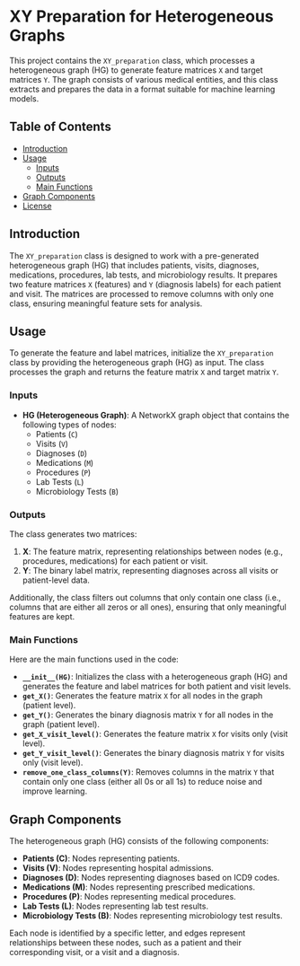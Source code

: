# XY Preparation for Heterogeneous Graphs

This project contains the `XY_preparation` class, which processes a heterogeneous graph (HG) to generate feature matrices `X` and target matrices `Y`. The graph consists of various medical entities, and this class extracts and prepares the data in a format suitable for machine learning models.

## Table of Contents

- [Introduction](#introduction)
- [Usage](#usage)
  - [Inputs](#inputs)
  - [Outputs](#outputs)
  - [Main Functions](#main-functions)
- [Graph Components](#graph-components)
- [License](#license)

## Introduction

The `XY_preparation` class is designed to work with a pre-generated heterogeneous graph (HG) that includes patients, visits, diagnoses, medications, procedures, lab tests, and microbiology results. It prepares two feature matrices `X` (features) and `Y` (diagnosis labels) for each patient and visit. The matrices are processed to remove columns with only one class, ensuring meaningful feature sets for analysis.


## Usage

To generate the feature and label matrices, initialize the `XY_preparation` class by providing the heterogeneous graph (HG) as input. The class processes the graph and returns the feature matrix `X` and target matrix `Y`.

### Inputs

- **HG (Heterogeneous Graph)**: A NetworkX graph object that contains the following types of nodes:
  - Patients (`C`)
  - Visits (`V`)
  - Diagnoses (`D`)
  - Medications (`M`)
  - Procedures (`P`)
  - Lab Tests (`L`)
  - Microbiology Tests (`B`)

### Outputs

The class generates two matrices:
1. **X**: The feature matrix, representing relationships between nodes (e.g., procedures, medications) for each patient or visit.
2. **Y**: The binary label matrix, representing diagnoses across all visits or patient-level data.

Additionally, the class filters out columns that only contain one class (i.e., columns that are either all zeros or all ones), ensuring that only meaningful features are kept.

### Main Functions

Here are the main functions used in the code:

- **`__init__(HG)`**: Initializes the class with a heterogeneous graph (HG) and generates the feature and label matrices for both patient and visit levels.
- **`get_X()`**: Generates the feature matrix `X` for all nodes in the graph (patient level).
- **`get_Y()`**: Generates the binary diagnosis matrix `Y` for all nodes in the graph (patient level).
- **`get_X_visit_level()`**: Generates the feature matrix `X` for visits only (visit level).
- **`get_Y_visit_level()`**: Generates the binary diagnosis matrix `Y` for visits only (visit level).
- **`remove_one_class_columns(Y)`**: Removes columns in the matrix `Y` that contain only one class (either all 0s or all 1s) to reduce noise and improve learning.

## Graph Components

The heterogeneous graph (HG) consists of the following components:

- **Patients (C)**: Nodes representing patients.
- **Visits (V)**: Nodes representing hospital admissions.
- **Diagnoses (D)**: Nodes representing diagnoses based on ICD9 codes.
- **Medications (M)**: Nodes representing prescribed medications.
- **Procedures (P)**: Nodes representing medical procedures.
- **Lab Tests (L)**: Nodes representing lab test results.
- **Microbiology Tests (B)**: Nodes representing microbiology test results.

Each node is identified by a specific letter, and edges represent relationships between these nodes, such as a patient and their corresponding visit, or a visit and a diagnosis.